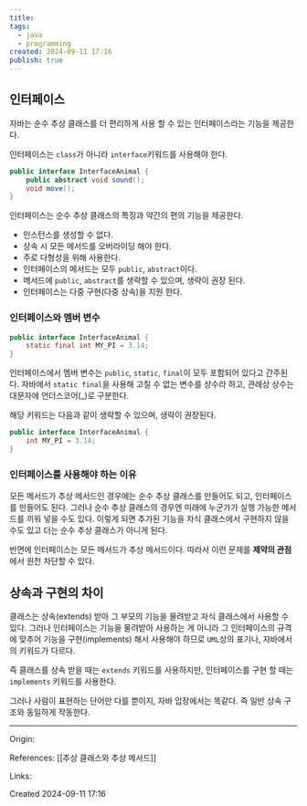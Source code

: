 ```yaml
---
title: 
tags:
  - java
  - programming
created: 2024-09-11 17:16
publish: true
---
```

## 인터페이스
자바는 순수 추상 클래스를 더 편리하게 사용 할 수 있는 인터페이스라는 기능을 제공한다.

인터페이스는 `class`가 아니라 `interface`키워드를 사용해야 한다.

```java
public interface InterfaceAnimal {
	public abstract void sound();
	void move();
}
```

 인터페이스는 순수 추상 클래스의 특징과 약간의 편의 기능을 제공한다.
- 인스턴스를 생성할 수 없다.
- 상속 시 모든 메서드를 오버라이딩 해야 한다.
- 주로 다형성을 위해 사용한다.
- 인터페이스의 메서드는 모두 `public`, `abstract`이다.
- 메서드에 `public`, `abstract`를 생략할 수 있으며, 생략이 권장 된다.
- 인터페이스는 다중 구현(다중 상속)을 지원 한다.


### 인터페이스와 멤버 변수
```java
public interface InterfaceAnimal {
	static final int MY_PI = 3.14;
}
```
인터페이스에서 멤버 변수는 `public`, `static`, `final`이 모두 포함되어 있다고 간주된다. 자바에서 `static final`을 사용해 고칠 수 없는 변수를 상수라 하고, 관례상 상수는 대문자에 언더스코어(\_)로 구분한다.

해당 키워드는 다음과 같이 생략할 수 있으며, 생략이 권장된다.

```java
public interface InterfaceAnimal {
	int MY_PI = 3.14;
}
```

### 인터페이스를 사용해야 하는 이유
모든 메서드가 추상 메서드인 경우에는 순수 추상 클래스를 만들어도 되고, 인터페이스를 만들어도 된다. 그러나 순수 추상 클래스의 경우엔 미래에 누군가가 실행 가능한 메서드를 끼워 넣을 수도 있다. 이렇게 되면 추가된 기능을 자식 클래스에서 구현하지 않을 수도 있고 더는 순수 추상 클래스가 아니게 된다.

반면에 인터페이스는 모든 메서드가 추상 메서드이다. 따라서 이런 문제를 **제약의 관점**에서 원천 차단할 수 있다.



## 상속과 구현의 차이
클래스는 상속(extends) 받아 그 부모의 기능을 물려받고 자식 클래스에서 사용할 수 있다. 그러나 인터페이스는 기능을 물려받아 사용하는 게 아니라 그 인터페이스의 규격에 맞추어 기능을 구현(implements) 해서 사용해야 하므로 `UML`상의 표기나, 자바에서의 키워드가 다르다.

즉 클래스를 상속 받을 때는 `extends` 키워드를 사용하지만, 인터페이스를 구현 할 때는 `implements` 키워드를 사용한다.

그러나 사람이 표현하는 단어만 다를 뿐이지, 자바 입장에서는 똑같다.
즉 일반 상속 구조와 동일하게 작동한다.

---
Origin: 

References: [[추상 클래스와 추상 메서드]]

Links: 

Created 2024-09-11 17:16